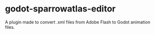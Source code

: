 # godot-sparrowatlas-editor
A plugin made to convert .xml files from Adobe Flash to Godot animation files.
